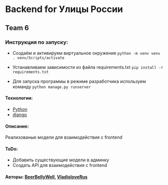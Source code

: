 # Backend for Улицы России
## Team 6

### Инструкция по запуску:

* Создаём и активируем виртуальное окружение
```python -m venv venv```
```. venv/Scripts/activate```

* Устанавливаем зависимости из файла requirements.txt
```pip install -r requirements.txt```

* Для запуска программы в режиме разработчика используем команду
```python manage.py runserver```

#### Технологии:
* [Python](https://www.python.org/ "https://www.python.org/")
* [django](https://www.djangoproject.com/ "https://www.djangoproject.com/")

#### Описание:
Реализованые модели для взаимодействия с frontend

#### ToDo:
* Добавить существующие модели в админку
* Создать API для взаимодействия с frontend

#### Авторы: [BeerBellyWell](https://github.com/BeerBellyWell "https://github.com/BeerBellyWell"), [VladisloveRus](https://github.com/VladisloveRus "https://github.com/VladisloveRus")
